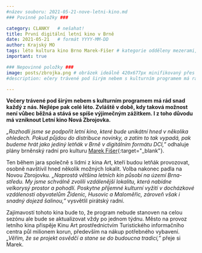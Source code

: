 ```yaml
---
#název souboru: 2021-05-21-nove-letni-kino.md
### Povinné položky ###

category: CLANKY   # nešahat!
title: První digitální letní kino v Brně
date: 2021-05-21   # formát YYYY-MM-DD
author: Krajský MO
tags: léto kultura kino Brno Marek-Fišer # kategorie odděleny mezerami, např. volby zemědělství životní-prostředí piráti (viz https://jihomoravsky.pirati.cz/tags/)
important: true

### Nepovinné položky ###
image: posts/zbrojka.png # obrázek ideálně 420x677px minifikovaný přes https://tinypng.com/
#description: ečery trávené pod širým nebem s kulturním programem má rád snad každý z nás. Nejlépe pak celé léto. Zvláště v době, kdy taková možnost není vůbec běžná a stává se spíše výjimečným zážitkem. I z toho důvodu má vzniknout Letní kino Nová Zbrojovka.

---
```

**Večery trávené pod širým nebem s kulturním programem má rád snad každý z nás. Nejlépe pak celé léto. Zvláště v době, kdy taková možnost není vůbec běžná a stává se spíše výjimečným zážitkem. I z toho důvodu má vzniknout Letní kino Nová Zbrojovka.**

*„Rozhodli jsme se podpořit letní kino, které bude unikátní hned v několika ohledech. Pokud půjdou do distribuce novinky, a zatím to tak vypadá, pak budeme hrát jako jediný letňák v Brně v digitálním formátu DCI,”* odhaluje plány brněnský radní pro kulturu [Marek Fišer](https://jihomoravsky.pirati.cz/lide/marek-fiser/){:target="_blank"}.

Ten během jara společně s lidmi z kina Art, kteří budou letňák provozovat, osobně navštívil hned několik možných lokalit. Volba nakonec padla na Novou Zbrojovku. *„Naprostá většina letních kin působí na území Brna-středu. My jsme schválně zvolili vzdálenější lokalitu, která nabídne velkorysý prostor a pohodlí. Poskytne příjemné kulturní vyžití v docházkové vzdálenosti obyvatelům Židenic, Husovic a Maloměřic, zároveň však i snadný dojezd šalinou,”* vysvětlil pirátský radní. 

Zajímavostí tohoto kina bude to, že program nebude stanoven na celou sezónu ale bude se aktualizovat vždy po jednom týdnu. Město na provoz letního kina přispěje Kinu Art prostřednictvím Turistického informačního centra půl milionem korun, především na nákup potřebného vybavení. *„Věřím, že se projekt osvědčí a stane se do budoucna tradicí,”* přeje si Marek. 
